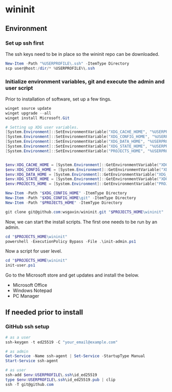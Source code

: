 # wininit

## Environment

### Set up ssh first

The ssh keys need to be in place so the wininit repo can be downloaded.

```powershell
New-Item -Path "%USERPROFILE\.ssh" -ItemType Directory
scp user@host:/dir/* %USERPROFILE%\.ssh
```

### Initialize environment variables, git and execute the admin and user script

Prior to installation of software, set up a few tings.

```powershell
winget source update
winget upgrade --all
winget install Microsoft.Git

# Setting up XDG user variables.
[System.Environment]::SetEnvironmentVariable("XDG_CACHE_HOME", "%USERPROFILE%\.cache", "User")
[System.Environment]::SetEnvironmentVariable("XDG_CONFIG_HOME", "%USERPROFILE%\.config", "User")
[System.Environment]::SetEnvironmentVariable("XDG_DATA_HOME", "%USERPROFILE%\.local\share", "User")
[System.Environment]::SetEnvironmentVariable("XDG_STATE_HOME", "%USERPROFILE%\.local\state", "User")
[System.Environment]::SetEnvironmentVariable("PROJECTS_HOME", "%USERPROFILE%\.projects", "User")


$env:XDG_CACHE_HOME = [System.Environment]::GetEnvironmentVariable("XDG_CACHE_HOME", "User")
$env:XDG_CONFIG_HOME = [System.Environment]::GetEnvironmentVariable("XDG_CONFIG_HOME", "User")
$env:XDG_DATA_HOME = [System.Environment]::GetEnvironmentVariable("XDG_DATA_HOME", "User")
$env:XDG_STATE_HOME = [System.Environment]::GetEnvironmentVariable("XDG_STATE_HOME", "User")
$env:PROJECTS_HOME = [System.Environment]::GetEnvironmentVariable("PROJECTS_HOME", "User")

New-Item -Path "$XDG_CONFIG_HOME" -ItemType Directory
New-Item -Path "$XDG_CONFIG_HOME\git" -ItemType Directory
New-Item -Path "$PROJECTS_HOME" -ItemType Directory

git clone git@github.com:wsgavin/wininit.git "$PROJECTS_HOME\wininit"
```

Now, we can start the install scripts. The first one needs to be run by an admin.

```powershell
cd "$PROJECTS_HOME\wininit"
powershell -ExecutionPolicy Bypass -File .\init-admin.ps1
```

Now a script for user level.

```powershell
cd "$PROJECTS_HOME\wininit"
init-user.ps1
```

Go to the Microsoft store and get updates and install the below.

- Microsoft Office
- Windows Notepad
- PC Manager

## If needed prior to install

### GitHub ssh setup

```powershell
# as a user
ssh-keygen -t ed25519 -C "your_email@example.com"

# as admin
Get-Service -Name ssh-agent | Set-Service -StartupType Manual
Start-Service ssh-agent

# as user
ssh-add $env:USERPROFILE\.ssh\id_ed25519
type $env:USERPROFILE\.ssh\id_ed25519.pub | clip
ssh -T git@github.com
```
